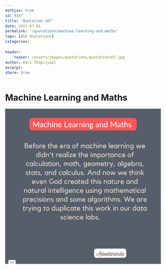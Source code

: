 ```yaml
---
mathjax: true
id: 9167
title: 'Quotation 167'
date: 2022-07-01
permalink: '/quotations/machine-learning-and-maths'
tags: [WIA Quotations] 
categories: 

header:
    teaser: /assets/images/quotations/quotation167.jpg
author: Hari Thapliyaal 
excerpt:
share: true 
---
```


# Machine Learning and Maths

![Machine Learning and Maths](/assets/images/quotations/quotation167.jpg)
